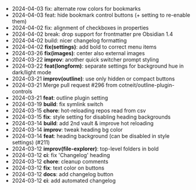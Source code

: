 - 2024-04-03 fix: alternate row colors for bookmarks
- 2024-04-03 feat: hide bookmark control buttons (+ setting to re-enable them)
- 2024-04-02 fix: alignment of checkboxes in properties
- 2024-04-02 break: drop support for frontmatter pre Obsidian 1.4
- 2024-04-02 build: nicer changelog formatting
- 2024-04-02 **fix(settings)**: add bold to correct menu items
- 2024-03-26 **fix(images)**: center also external images
- 2024-03-22 **improv**: another quick switcher prompt styling
- 2024-03-22 **feat(longform)**: separate settings for background hue in dark/light mode
- 2024-03-21 **improv(outline)**: use only hidden or compact buttons
- 2024-03-21 Merge pull request #296 from cotneit/outline-plugin-controls
- 2024-03-21 **feat**: outline plugin setting
- 2024-03-19 **build**: fix symlink switch
- 2024-03-15 **chore**: hot-reloading repos read from csv
- 2024-03-15 **fix**: style setting for disabling heading backgrounds
- 2024-03-14 **build**: add 2nd vault & improve hot reloading
- 2024-03-14 **improv**: tweak heading bg color
- 2024-03-14 **feat**: heading background (can be disabled in style settings) (#211)
- 2024-03-12 **improv(file-explorer)**: top-level folders in bold
- 2024-03-12 **ci**: fix 'Changelog' heading
- 2024-03-12 **chore**: cleanup comments
- 2024-03-12 **fix**: text color on buttons
- 2024-03-12 **docs**: add changelog button
- 2024-03-12 **ci**: add automated changelog
